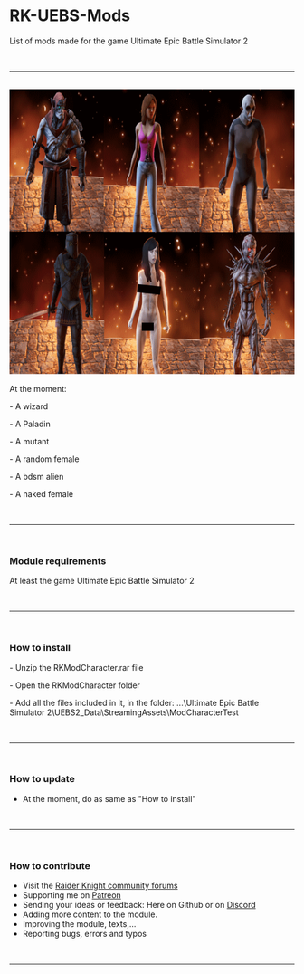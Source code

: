 <h1>RK-UEBS-Mods</h1>
<p>List of mods made for the game Ultimate Epic Battle Simulator 2</p>
<br>
<hr>
<br>
<img src="https://github.com/RaiderKnight/RK-UEBS-Mods/blob/main/RKUEBS2700CS.gif" />
<p>At the moment:</p>
<p>- A wizard</p>
<p>- A Paladin</p>
<p>- A mutant</p>
<p>- A random female</p>
<p>- A bdsm alien</p>
<p>- A naked female</p>
<br>
<hr>
<br>
<h3>Module requirements</h3>
<p>At least the game Ultimate Epic Battle Simulator 2</p>
<br>
<hr>
<br>
<h3> How to install</h3>
<p>- Unzip the RKModCharacter.rar file</p>
<p>- Open the RKModCharacter folder</p>
<p>- Add all the files included in it, in the folder: ...\Ultimate Epic Battle Simulator 2\UEBS2_Data\StreamingAssets\ModCharacterTest</p>
<br>
<hr>
<br>
<h3>How to update</h3>
<ul>
<li>At the moment, do as same as "How to install"</li>
</ul>
<br>
<hr>
<br>
<h3>How to contribute</h3>
<ul>
<li>Visit the <a href="https://forums.raiderknight.com" title="Raider Knight forums">Raider Knight community forums</a></li>
<li>Supporting me on <a href="https://www.patreon.com/raiderknight">Patreon</a></li>
<li>Sending your ideas or feedback: Here on Github or on <a href="https://discord.gg/d3U9E2wb4Y">Discord</a></li>
<li>Adding more content to the module.</li>
<li>Improving the module, texts,...</li>
<li>Reporting bugs, errors and typos</li>
</ul>
<br>
<hr>
<br>